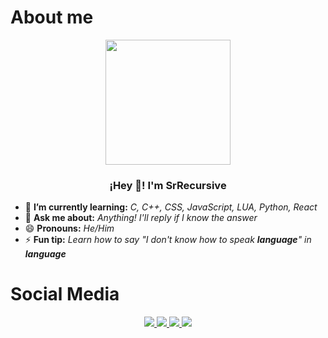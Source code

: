 <!--About me START-->

<h1>About me</h1>
<p align = "center">
   <img align = "center" width="200" src = "https://avatars.githubusercontent.com/u/96599624?v=4" />
   <h3 align = "center">¡Hey 👋! I'm SrRecursive </h3>
 
- 🌱 **I’m currently learning:** _C, C++, CSS, JavaScript, LUA, Python, React_
- 💬 **Ask me about:** _Anything! I'll reply if I know the answer_
- 😄 **Pronouns:** _He/Him_
- ⚡ **Fun tip:** _Learn how to say "I don't know how to speak **language**" in **language**_

<!--About me END-->

<!--Social Media START-->

<h1>Social Media</h1>
</p>
<p align = "center">
   <a href = "https://github.com/SrRecursive">
      <img src = "https://img.shields.io/static/v1?label=&message=GitHub&color=171515&logo=github&logoColor=white&style=for-the-badge">
   </a>
   <a href = "https://instagram.com/lmnot2blue7">
      <img src = "https://img.shields.io/static/v1?label=&message=Instagram&color=FF69B4&logo=instagram&logoColor=red&style=for-the-badge">
   </a>
   <a href = "https://www.linkedin.com/in/rojohn-ibana">
      <img src = "https://img.shields.io/static/v1?label=&message=LinkedIn&color=0e76a8&logo=linkedin&logoColor=white&style=for-the-badge">
   </a>
   <a href = "https://twitter.com/SrRecursive">
      <img src = "https://img.shields.io/static/v1?label=&message=Twitter&color=1DA1F2&logo=twitter&logoColor=white&style=for-the-badge">
   </a>
 </p>
 
 <!--Social Media END-->
 
